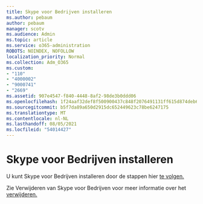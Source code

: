```yaml
---
title: Skype voor Bedrijven installeren
ms.author: pebaum
author: pebaum
manager: scotv
ms.audience: Admin
ms.topic: article
ms.service: o365-administration
ROBOTS: NOINDEX, NOFOLLOW
localization_priority: Normal
ms.collection: Adm_O365
ms.custom:
- "110"
- "4000002"
- "9000741"
- "2669"
ms.assetid: 907e4547-f840-4448-8af2-98de3b0ddd06
ms.openlocfilehash: 1f24aaf32def8f500900437c848f2076491131ff615d874deb685ccb8c5f3271
ms.sourcegitcommit: b5f7da89a650d2915dc652449623c78be6247175
ms.translationtype: MT
ms.contentlocale: nl-NL
ms.lasthandoff: 08/05/2021
ms.locfileid: "54014427"
---
```

# <a name="install-skype-for-business"></a>Skype voor Bedrijven installeren

U kunt Skype voor Bedrijven installeren door de stappen hier [te volgen.](https://support.office.com/article/Install-Skype-for-Business-8a0d4da8-9d58-44f9-9759-5c8f340cb3fb.aspx)

Zie Verwijderen van Skype voor Bedrijven voor meer informatie over het [verwijderen.](https://support.office.com/article/uninstall-skype-for-business-28c4a036-7f22-406c-b7f4-87894cbaf902)